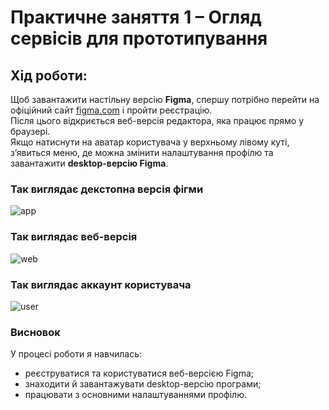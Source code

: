 # **Практичне заняття 1 – Огляд сервісів для прототипування**
## **Хід роботи:**

Щоб завантажити настільну версію **Figma**, спершу потрібно перейти на офіційний сайт [figma.com](https://www.figma.com/) і пройти реєстрацію.  
Після цього відкриється веб-версія редактора, яка працює прямо у браузері.  
Якщо натиснути на аватар користувача у верхньому лівому куті, з’явиться меню, де можна змінити налаштування профілю та завантажити **desktop-версію Figma**.

### **Так виглядає декстопна версія фігми**
![app](https://github.com/user-attachments/assets/78754cf2-6305-4184-9a3d-bb906ed05ace)

### **Так виглядає веб-версія**
![web](https://github.com/user-attachments/assets/6c2b89a3-6522-4b7e-a9fc-99b830821601)

### **Так виглядає аккаунт користувача**
![user](https://github.com/user-attachments/assets/38bce04f-244e-427d-a1e5-b3d972bdf29b)

### Висновок  
У процесі роботи я навчилась:  
- реєструватися та користуватися веб-версією Figma;  
- знаходити й завантажувати desktop-версію програми;  
- працювати з основними налаштуваннями профілю. 
